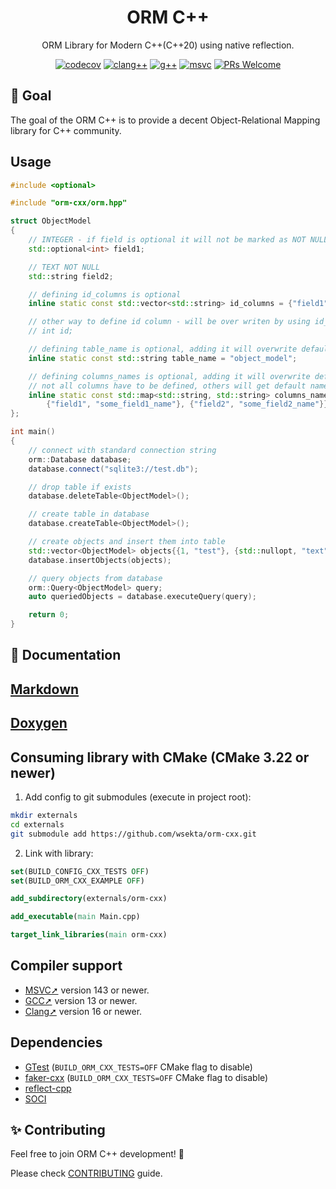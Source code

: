 <div align="center">
  <h1>ORM C++</h1>
  <p>ORM Library for Modern C++(C++20) using native reflection.</p>

[![codecov](https://codecov.io/github/wsekta/orm-cxx/graph/badge.svg?token=MREUNGY5C9)](https://codecov.io/github/wsekta/orm-cxx)
[![clang++](https://github.com/wsekta/orm-cxx/actions/workflows/linux-clang-build.yml/badge.svg?branch=main)](https://github.com/wsekta/orm-cxx/actions/workflows/linux-clang-build.yml?query=branch%3Amain)
[![g++](https://github.com/wsekta/orm-cxx/actions/workflows/linux-gxx-build.yml/badge.svg?branch=main)](https://github.com/wsekta/orm-cxx/actions/workflows/linux-gxx-build.yml?query=branch%3Amain)
[![msvc](https://github.com/wsekta/orm-cxx/actions/workflows/windows-msvc-build.yml/badge.svg?branch=main)](https://github.com/wsekta/orm-cxx/actions/workflows/windows-msvc-build.yml?query=branch%3Amain)
[![PRs Welcome](https://img.shields.io/badge/PRs-welcome-brightgreen.svg?style=flat-square)](https://github.com/wsekta/orm-cxx/issues/new)
</div>

## 🎯 Goal

The goal of the ORM C++ is to provide a decent Object-Relational Mapping library for C++ community.

## Usage

```c++
#include <optional>

#include "orm-cxx/orm.hpp"

struct ObjectModel
{
    // INTEGER - if field is optional it will not be marked as NOT NULL
    std::optional<int> field1;

    // TEXT NOT NULL
    std::string field2;

    // defining id_columns is optional
    inline static const std::vector<std::string> id_columns = {"field1", "field2"};

    // other way to define id column - will be over writen by using id_columns
    // int id;

    // defining table_name is optional, adding it will overwrite default table name
    inline static const std::string table_name = "object_model";

    // defining columns_names is optional, adding it will overwrite default columns names
    // not all columns have to be defined, others will get default names
    inline static const std::map<std::string, std::string> columns_names = {
        {"field1", "some_field1_name"}, {"field2", "some_field2_name"}};                                                                            {"field2", "some_field2_name"}};
};

int main()
{
    // connect with standard connection string
    orm::Database database;
    database.connect("sqlite3://test.db");

    // drop table if exists
    database.deleteTable<ObjectModel>();

    // create table in database
    database.createTable<ObjectModel>();

    // create objects and insert them into table
    std::vector<ObjectModel> objects{{1, "test"}, {std::nullopt, "text"}};
    database.insertObjects(objects);

    // query objects from database
    orm::Query<ObjectModel> query;
    auto queriedObjects = database.executeQuery(query);

    return 0;
}
```

## 📖 Documentation

## [Markdown](docs/main.md)

## [Doxygen](https://wsekta.github.io/orm-cxx/)

## Consuming library with CMake (CMake 3.22 or newer)

1. Add config to git submodules (execute in project root):

 ```bash
 mkdir externals
 cd externals
 git submodule add https://github.com/wsekta/orm-cxx.git
 ```

2. Link with library:

 ```cmake
 set(BUILD_CONFIG_CXX_TESTS OFF)
set(BUILD_ORM_CXX_EXAMPLE OFF)

add_subdirectory(externals/orm-cxx)

add_executable(main Main.cpp)

target_link_libraries(main orm-cxx)
 ```

## Compiler support

- [MSVC➚](https://en.wikipedia.org/wiki/Microsoft_Visual_Studio) version 143 or newer.
- [GCC➚](https://gcc.gnu.org/) version 13 or newer.
- [Clang➚](https://clang.llvm.org/) version 16 or newer.

## Dependencies

- [GTest](https://github.com/google/googletest) (```BUILD_ORM_CXX_TESTS=OFF``` CMake flag to disable)
- [faker-cxx](https://github.com/cieslarmichal/faker-cxx) (```BUILD_ORM_CXX_TESTS=OFF``` CMake flag to disable)
- [reflect-cpp](https://github.com/wsekta/reflect-cpp)
- [SOCI](https://github.com/SOCI/soci)

## ✨ Contributing

Feel free to join ORM C++ development! 🚀

Please check [CONTRIBUTING](https://github.com/wsekta/orm-cxx/blob/main/CONTRIBUTING.md) guide.
